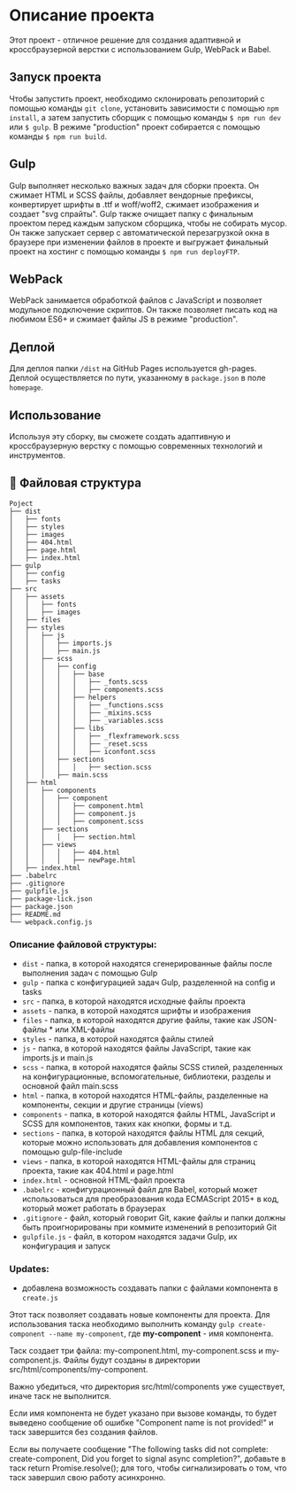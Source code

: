 # Описание проекта

Этот проект - отличное решение для создания адаптивной и кроссбраузерной верстки с использованием Gulp, WebPack и Babel.

## Запуск проекта

Чтобы запустить проект, необходимо склонировать репозиторий с помощью команды `git clone`, установить зависимости с помощью `npm install`, а затем запустить сборщик с помощью команды `$ npm run dev` или `$ gulp`. В режиме "production" проект собирается с помощью команды `$ npm run build`.

## Gulp

Gulp выполняет несколько важных задач для сборки проекта. Он сжимает HTML и SCSS файлы, добавляет вендорные префиксы, конвертирует шрифты в .ttf и woff/woff2, сжимает изображения и создает "svg cпрайты". Gulp также очищает папку с финальным проектом перед каждым запуском сборщика, чтобы не собирать мусор. Он также запускает сервер с автоматической перезагрузкой окна в браузере при изменении файлов в проекте и выгружает финальный проект на хостинг с помощью команды `$ npm run deployFTP`.

## WebPack

WebPack занимается обработкой файлов c JavaScript и позволяет модульное подключение скриптов. Он также позволяет писать код на любимом ES6+ и сжимает файлы JS в режиме "production".

## Деплой

Для деплоя папки `/dist` на GitHub Pages используется gh-pages. Деплой осуществляется по пути, указанному в `package.json` в поле `homepage`.

## Использование

Используя эту сборку, вы сможете создать адаптивную и кроссбраузерную верстку с помощью современных технологий и инструментов.

## :open_file_folder: Файловая структура

```
Poject
├── dist
│   ├── fonts
│   ├── styles
│   ├── images
│   ├── 404.html
│   ├── page.html
│   ├── index.html
├── gulp
│   ├── config
│   ├── tasks
├── src
│   ├── assets
│   │   ├── fonts
│   │   ├── images
│   ├── files
│   ├── styles
│   │   ├── js
│   │   │   ├── imports.js
│   │   │   ├── main.js
│   │   ├── scss
│   │   │   ├── config
│   │   │   │   ├── base
│   │   │   │   │   ├── _fonts.scss
│   │   │   │   │   ├── components.scss
│   │   │   │   ├── helpers
│   │   │   │   │   ├── _functions.scss
│   │   │   │   │   ├── _mixins.scss
│   │   │   │   │   ├── _variables.scss
│   │   │   │   ├── libs
│   │   │   │   │   ├── _flexframework.scss
│   │   │   │   │   ├── _reset.scss
│   │   │   │   │   ├── iconfont.scss
│   │   │   ├── sections
│   │   │   │   │   ├── section.scss
│   │   │   ├── main.scss
│   ├── html
│   │   ├── components
│   │   │   ├── component
│   │   │   │   ├── component.html
│   │   │   │   ├── component.js
│   │   │   │   ├── component.scss
│   │   ├── sections
│   │   │   │   ├── section.html
│   │   ├── views
│   │   │   │   ├── 404.html
│   │   │   │   ├── newPage.html
│   ├── index.html
├── .babelrc
├── .gitignore
├── gulpfile.js
├── package-lick.json
├── package.json
├── README.md
└── webpack.config.js
```

### Описание файловой структуры:

- `dist` - папка, в которой находятся сгенерированные файлы после выполнения задач с помощью Gulp
- `gulp` - папка с конфигурацией задач Gulp, разделенной на config и tasks
- `src` - папка, в которой находятся исходные файлы проекта
- `assets` - папка, в которой находятся шрифты и изображения
- `files` - папка, в которой находятся другие файлы, такие как JSON-файлы \* или XML-файлы
- `styles` - папка, в которой находятся файлы стилей
- `js` - папка, в которой находятся файлы JavaScript, такие как imports.js и main.js
- `scss` - папка, в которой находятся файлы SCSS стилей, разделенных на конфигурационные, вспомогательные, библиотеки, разделы и основной файл main.scss
- `html` - папка, в которой находятся HTML-файлы, разделенные на компоненты, секции и другие страницы (views)
- `components` - папка, в которой находятся файлы HTML, JavaScript и SCSS для компонентов, таких как кнопки, формы и т.д.
- `sections` - папка, в которой находятся файлы HTML для секций, которые можно использовать для добавления компонентов с помощью gulp-file-include
- `views` - папка, в которой находятся HTML-файлы для страниц проекта, такие как 404.html и page.html
- `index.html` - основной HTML-файл проекта
- `.babelrc` - конфигурационный файл для Babel, который может использоваться для преобразования кода ECMAScript 2015+ в код, который может работать в браузерах
- `.gitignore` - файл, который говорит Git, какие файлы и папки должны быть проигнорированы при коммите изменений в репозиторий Git
- `gulpfile.js` - файл, в котором находятся задачи Gulp, их конфигурация и запуск

### Updates:

- добавлена возможность создавать папки с файлами компонента в `create.js`

Этот таск позволяет создавать новые компоненты для проекта. Для использования таска необходимо выполнить команду `gulp create-component --name my-component`, где **my-component** - имя компонента.

Таск создает три файла: my-component.html, my-component.scss и my-component.js. Файлы будут созданы в директории src/html/components/my-component.

Важно убедиться, что директория src/html/components уже существует, иначе таск не выполнится.

Если имя компонента не будет указано при вызове команды, то будет выведено сообщение об ошибке "Component name is not provided!" и таск завершится без создания файлов.

Если вы получаете сообщение "The following tasks did not complete: create-component, Did you forget to signal async completion?", добавьте в таск return Promise.resolve(); для того, чтобы сигнализировать о том, что таск завершил свою работу асинхронно.
